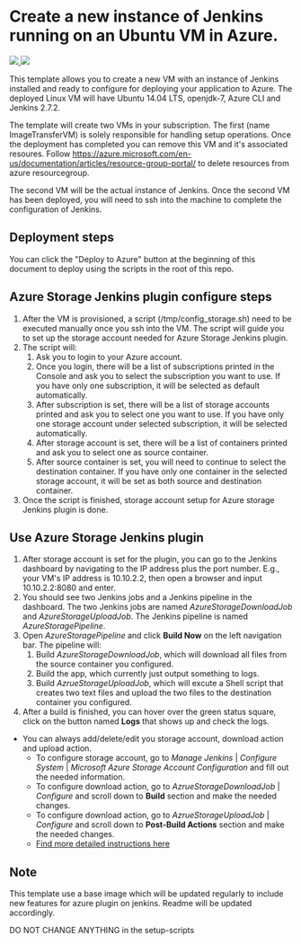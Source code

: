 # Create a new instance of Jenkins running on an Ubuntu VM in Azure.

<a href="https://portal.azure.com/#create/Microsoft.Template/uri/https%3A%2F%2Fraw.githubusercontent.com%2Farroyc%2Fazure-quickstart-templates%2Fmaster%2Fazure-jenkins%2Fazuredeploy.json" target="_blank">
<img src="http://azuredeploy.net/deploybutton.png"/>
</a>
<a href="http://armviz.io/#/?load=https%3A%2F%2Fraw.githubusercontent.com%2Farroyc%2Fazure-quickstart-templates%2Fmaster%2Fazure-jenkins%2Fazuredeploy.json" target="_blank">
<img src="http://armviz.io/visualizebutton.png"/>
</a>

This template allows you to create a new VM with an instance of Jenkins installed and ready to configure for deploying your application to Azure. The deployed Linux VM will have Ubuntu 14.04 LTS, openjdk-7, Azure CLI and Jenkins 2.7.2.

The template will create two VMs in your subscription. The first (name ImageTransferVM) is solely responsible for handling setup operations. Once the deployment has completed you can remove this VM and it's associated resoures. Follow https://azure.microsoft.com/en-us/documentation/articles/resource-group-portal/
to delete resources from azure resourcegroup.

The second VM will be the actual instance of Jenkins. Once the second VM has been deployed, you will need to ssh into the machine to complete the configuration of Jenkins.

## Deployment steps

You can click the "Deploy to Azure" button at the beginning of this document to deploy using the scripts in the root of this repo.

## Azure Storage Jenkins plugin configure steps
1. After the VM is provisioned, a script (/tmp/config_storage.sh) need to be executed manually once you ssh into the VM. The script will guide you to set up the storage account needed for Azure Storage Jenkins plugin.
2. The script will:
   1. Ask you to login to your Azure account.
   2. Once you login, there will be a list of subscriptions printed in the Console and ask you to select the subscription you want to use. If you have only one subscription, it will be selected as default automatically.
   3. After subscription is set, there will be a list of storage accounts printed and ask you to select one you want to use. If you have only one storage account under selected subscription, it will be selected automatically.
   4. After storage account is set, there will be a list of containers printed and ask you to select one as source container.
   5. After source container is set, you will need to continue to select the destination container. If you have only one container in the selected storage account, it will be set as both source and destination container.
3. Once the script is finished, storage account setup for Azure storage Jenkins plugin is done.

## Use Azure Storage Jenkins plugin
1. After storage account is set for the plugin, you can go to the Jenkins dashboard by navigating to the IP address plus the port number. E.g., your VM's IP address is 10.10.2.2, then open a browser and input 10.10.2.2:8080 and enter.
2. You should see two Jenkins jobs and a Jenkins pipeline in the dashboard. The two Jenkins jobs are named *AzureStorageDownloadJob* and *AzureStorageUploadJob*. The Jenkins pipeline is named *AzureStoragePipeline*.
3. Open *AzureStoragePipeline* and click **Build Now** on the left navigation bar. The pipeline will:
   1. Build *AzureStorageDownloadJob*, which will download all files from the source container you configured.
   2. Build the app, which currently just output something to logs.
   3. Build *AzrueStorageUploadJob*, which will excute a Shell script that creates two text files and upload the two files to the destination container you configured.
4. After a build is finished, you can hover over the green status square, click on the button named **Logs** that shows up and check the logs.
* You can always add/delete/edit you storage account, download action and upload action.
   * To configure storage account, go to *Manage Jenkins* | *Configure System* | *Microsoft Azure Storage Account Configuration* and fill out the needed information.
   * To configure download action, go to *AzrueStorageDownloadJob* | *Configure* and scroll down to **Build** section and make the needed changes.
   * To configure download action, go to *AzrueStorageUploadJob* | *Configure* and scroll down to **Post-Build Actions** section and make the needed changes.
   * [Find more detailed instructions here](https://github.com/jenkinsci/windows-azure-storage-plugin)

## Note

This template use a base image which will be updated regularly to include new features for azure plugin on jenkins. Readme will be updated accordingly.

DO NOT CHANGE ANYTHING in the setup-scripts
